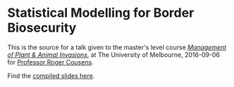 # Statistical Modelling for Border Biosecurity

This is the source for a talk given to the master's level course *[Management of Plant & Animal Invasions](https://handbook.unimelb.edu.au/2017/subjects/nrmt90002)*, at The University of Melbourne, 2016-09-06 for [Professor Roger Cousens](http://cousenslab.wixsite.com/invasionbiol).

Find the [compiled slides here](#).
